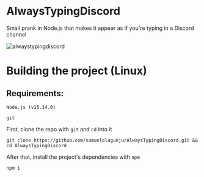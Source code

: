 # AlwaysTypingDiscord

Small prank in Node.js that makes it appear as if you're typing in a Discord channel

![alwaystypingdiscord](https://user-images.githubusercontent.com/94651716/193422363-ec2ed833-ecf5-49dd-b105-72f3aab5226a.png)

# Building the project (Linux)

## Requirements:

`Node.js (v16.14.0)`

`git`

First, clone the repo with `git` and `cd` into it

```console
git clone https://github.com/samuelolagunju/AlwaysTypingDiscord.git && cd AlwaysTypingDiscord
```

After that, install the project's dependencies with `npm`

```console
npm i
```
